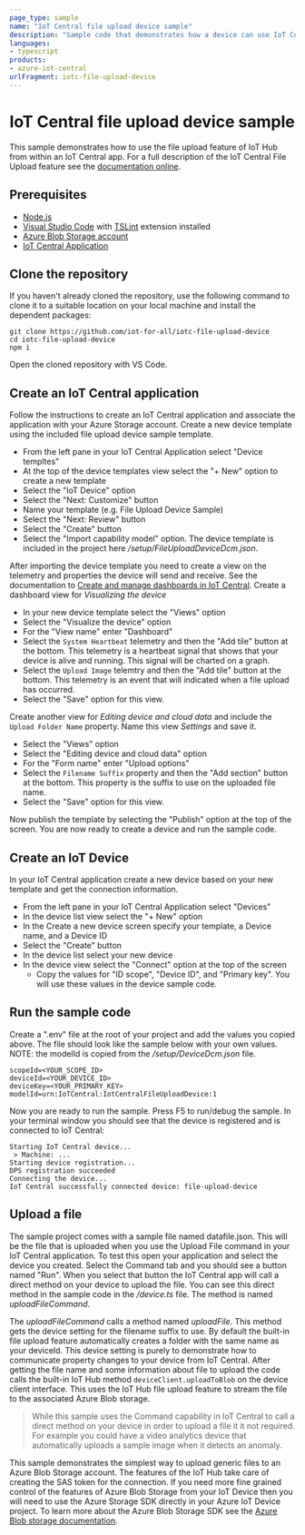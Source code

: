 ```yaml
---
page_type: sample
name: "IoT Central file upload device sample"
description: "Sample code that demonstrates how a device can use IoT Central to upload a file to cloud storage."
languages:
- typescript
products:
- azure-iot-central
urlFragment: iotc-file-upload-device
---
```


# IoT Central file upload device sample
This sample demonstrates how to use the file upload feature of IoT Hub from within an IoT Central app. For a full description of the IoT Central File Upload feature see the [documentation online](https://apps.azureiotcentral.com).

## Prerequisites
* [Node.js](https://nodejs.org/en/download/)
* [Visual Studio Code](https://code.visualstudio.com/Download) with [TSLint](https://marketplace.visualstudio.com/items?itemName=ms-vscode.vscode-typescript-tslint-plugin) extension installed
* [Azure Blob Storage account](https://docs.microsoft.com/en-us/azure/storage/blobs/storage-quickstart-blobs-portal)
* [IoT Central Application](https://docs.microsoft.com/en-us/azure/iot-central/core/quick-deploy-iot-central)

## Clone the repository
If you haven't already cloned the repository, use the following command to clone it to a suitable location on your local machine and install the dependent packages:
```
git clone https://github.com/iot-for-all/iotc-file-upload-device
cd iotc-file-upload-device
npm i
```
Open the cloned repository with VS Code.

## Create an IoT Central application
Follow the instructions to create an IoT Central application and associate the application with your Azure Storage account. Create a new device template using the included file upload device sample template.
* From the left pane in your IoT Central Application select "Device templtes"
* At the top of the device templates view select the "+ New" option to create a new template
* Select the "IoT Device" option
* Select the "Next: Customize" button
* Name your template (e.g. File Upload Device Sample)
* Select the "Next: Review" button
* Select the "Create" button
* Select the "Import capability model" option. The device template is included in the project here */setup/FileUploadDeviceDcm.json*.

After importing the device template you need to create a view on the telemetry and properties the device will send and receive. See the documentation to [Create and manage dashboards in IoT Central](https://docs.microsoft.com/en-us/azure/iot-central/core/howto-create-personal-dashboards). Create a dashboard view for *Visualizing the device*
* In your new device template select the "Views" option
* Select the "Visualize the device" option
* For the "View name" enter "Dashboard"
* Select the `System Heartbeat` telemetry and then the "Add tile" button at the bottom. This telemetry is a heartbeat signal that shows that your device is alive and running. This signal will be charted on a graph.
* Select the `Upload Image` telemtry and then the "Add tile" button at the bottom. This telemetry is an event that will indicated when a file upload has occurred.
* Select the "Save" option for this view.

Create another view for *Editing device and cloud data* and include the `Upload Folder Name` property. Name this view *Settings* and save it.
* Select the "Views" option
* Select the "Editing device and cloud data" option
* For the "Form name" enter "Upload options"
* Select the `Filename Suffix` property and then the "Add section" button at the bottom. This property is the suffix to use on the uploaded file name.
* Select the "Save" option for this view.

Now publish the template by selecting the "Publish" option at the top of the screen. You are now ready to create a device and run the sample code.

## Create an IoT Device
In your IoT Central application create a new device based on your new template and get the connection information.
* From the left pane in your IoT Central Application select "Devices"
* In the device list view select the "+ New" option
* In the Create a new device screen specify your template, a Device name, and a Device ID
* Select the "Create" button
* In the device list select your new device
* In the device view select the "Connect" option at the top of the screen
  * Copy the values for "ID scope", "Device ID", and "Primary key". You will use these values in the device sample code.

## Run the sample code
Create a ".env" file at the root of your project and add the values you copied above. The file should look like the sample below with your own values. NOTE: the modelId is copied from the */setup/DeviceDcm.json* file.
```
scopeId=<YOUR_SCOPE_ID>
deviceId=<YOUR_DEVICE_ID>
deviceKey=<YOUR_PRIMARY_KEY>
modelId=urn:IoTCentral:IotCentralFileUploadDevice:1
```

Now you are ready to run the sample. Press F5 to run/debug the sample. In your terminal window you should see that the device is registered and is connected to IoT Central:
```
Starting IoT Central device...
 > Machine: ...
Starting device registration...
DPS registration succeeded
Connecting the device...
IoT Central successfully connected device: file-upload-device
```

## Upload a file
The sample project comes with a sample file named datafile.json. This will be the file that is uploaded when you use the Upload File command in your IoT Central application. To test this open your application and select the device you created. Select the Command tab and you should see a button named "Run". When you select that button the IoT Central app will call a direct method on your device to upload the file. You can see this direct method in the sample code in the */device.ts* file. The method is named *uploadFileCommand*.

The *uploadFileCommand* calls a method named *uploadFile*. This method gets the device setting for the filename suffix to use. By default the built-in file upload feature automatically creates a folder with the same name as your deviceId. This device setting is purely to demonstrate how to communicate property changes to your device from IoT Central. After getting the file name and some information about file to upload the code calls the built-in IoT Hub method `deviceClient.uploadToBlob` on the device client interface. This uses the IoT Hub file upload feature to stream the file to the associated Azure Blob storage.

> While this sample uses the Command capability in IoT Central to call a direct method on your device in order to upload a file it it not required. For example you could have a video analytics device that automatically uploads a sample image when it detects an anomaly.

This sample demonstrates the simplest way to upload generic files to an Azure Blob Storage account. The features of the IoT Hub take care of creating the SAS token for the connection. If you need more fine grained control of the features of Azure Blob Storage from your IoT Device then you will need to use the Azure Storage SDK directly in your Azure IoT Device project. To learn more about the Azure Blob Storage SDK see the [Azure Blob storage documentation](https://docs.microsoft.com/en-us/azure/storage/blobs/storage-blobs-introduction).
